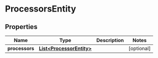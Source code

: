 # ProcessorsEntity

## Properties
Name | Type | Description | Notes
------------ | ------------- | ------------- | -------------
**processors** | [**List&lt;ProcessorEntity&gt;**](ProcessorEntity.md) |  |  [optional]

